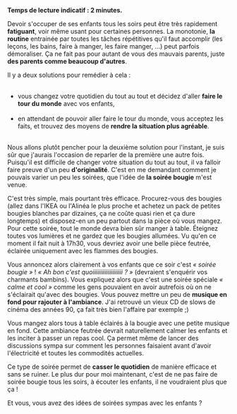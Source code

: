 <!-- 
.. title: Casser la routine avec des enfants : la soirée bougies
.. slug: casser-la-routine-avec-des-enfants-la-soirée-bougies
.. date: 2012-11-27 17:00:10+01:00
.. tags: Être parent
.. category: 
.. link: 
.. description: 
.. type: text
-->

<p><p><strong>Temps de lecture indicatif : 2 minutes.</strong></p></p>

<p><p>Devoir s'occuper de ses enfants tous les soirs peut être très rapidement <strong>fatiguant</strong>, voir même usant pour certaines personnes. La monotonie, <strong>la routine</strong> entrainée par toutes les tâches répétitives qu'il faut accomplir (les leçons, les bains, faire à manger, les faire manger, ...) peut parfois démoraliser. Ça ne fait pas pour autant de vous des mauvais parents, juste <strong>des parents comme beaucoup d'autres</strong>.</p></p>

<p><p>Il y a deux solutions pour remédier à cela :</p></p>

<p><ul><br /><li>vous changez votre quotidien du tout au tout et décidez d'aller <strong>faire le tour du monde</strong> avec vos enfants,</li><br /><li>en attendant de pouvoir aller faire le tour du monde, vous acceptez les faits, et trouvez des moyens de <strong>rendre la situation plus agréable</strong>.</li><br /></ul></p>

<p><p>Nous allons plutôt pencher pour la deuxième solution pour l'instant, je suis sûr que j'aurais l'occasion de reparler de la première une autre fois. Puisqu'il est difficile de changer votre situation du tout au tout, il va falloir faire preuve d'un peu <strong>d'originalité</strong>. C'est en me demandant comment je pouvais varier un peu les soirées, que l'idée de <strong>la soirée bougie</strong> m'est venue.</p></p>

<p><p>C'est très simple, mais pourtant très efficace. Procurez-vous des bougies (allez dans l'IKEA ou l'Alinéa le plus proche et achetez un pack de petites bougies blanches par dizaines, ça ne coûte quasi rien et ça dure longtemps) et disposez-en un peu partout dans la pièce où vous mangez. Pour cette soirée, tout le monde devra bien sûr manger à table. Éteignez toutes vos lumières et ne gardez que les bougies allumées. Vu qu'en ce moment il fait nuit à 17h30, vous devriez avoir une belle pièce feutrée, éclairée uniquement avec les flammes des bougies.</p></p>

<p><p>Vous annoncez alors clairement à vos enfants que ce soir c'est <em>« soirée bougie »</em> ! <em>« Ah bon c'est quoiiiiiiiiiiiiiiiiiiii ? »</em> (devraient s'enquérir vos charmants bambins). Vous expliquez alors que c'est une soirée spéciale <em>« calme et cool »</em> comme les gens pouvaient en avoir autrefois où on ne s'éclairait qu'avec des bougies. Vous pouvez mettre un peu de <strong>musique en fond pour rajouter à l'ambiance</strong>. J'ai retrouvé un vieux CD de slows de cinéma des années 90, ça fait très bien l'affaire par exemple ;)</p></p>

<p><p>Vous mangez alors tous à table éclairés à la bougie avec une petite musique en fond. Cette ambiance feutrée devrait naturellement calmer les enfants et les inciter à passer un repas cool. Ça permet même de lancer des discussions sympa sur comment les personnes faisaient avant d'avoir l'électricité et toutes les commodités actuelles.</p></p>

<p><p>Ce type de soirée permet de <strong>casser le quotidien</strong> de manière efficace et sans se ruiner. Le plus dur pour moi maintenant, c'est de ne pas faire de soirée bougie tous les soirs, à écouter les enfants, il ne voudraient plus que ça !</p></p>

<p><p>Et vous, vous avez des idées de soirées sympas avec les enfants ?</p></p>

